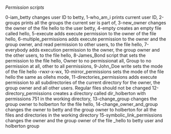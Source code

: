 *Permission scripts*

0-iam_betty changes user ID to betty, 
1-who_am_i prints current user ID, 
2-groups prints all the groups the current ser is part of, 
3-new_owner changes the owner of the file hello to the user betty, 
4-empty creates an empty file called hello, 
5-execute adds execute permission to the owner of the file hello, 
6-multiple_permissions adds execute permission to the owner and the group owner, and read permission to other users, to the file hello, 
7-everybody adds execution permission to the owner, the group owner and the other users, to the file hello,
8-James_Bond script that sets the permission to the file hello, Owner to no permissionat all, Group to no permission at all, other to all permissions, 
9-John_Doe write sets the mode of the file hello -rwxr-x-wx, 
10-mirror_permissions sets the mode of the file hello the same as ollehs mode, 
11-directories_permissions adds execute permission to all subdirectories of the current directory for the owner, the group owner and all other users. Regular files should not be changed 
12-directory_permissions creates a directory called dir_holberton with permissions 751 in the working directory, 
13-change_group changes the group owner to holberton for the file hello, 
14-change_owner_and_group changes the owner to betty and the group owner to holberton for all the files and directories in the working directory
15-symbolic_link_permissions changes the owner and the group owner of the file _hello to betty user and holberton group
